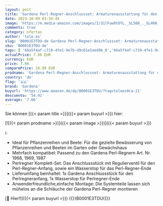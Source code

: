 ```yaml
---
layout: post
title: 'Gardena Perl-Regner-Anschlussset: Armaturenausstattung für den Gardena Perl-Regner  Anschlussstück mit Regulierventil für Perl-Regneranfang und Wasserstop für Perl-Regner-Ende  1989-20  standard 30 x 20 x 20 cm'
date: 2023-10-09 03:34:49
image: 'https://m.media-amazon.com/images/I/31lFuw9tOfL._SL500_._SL400_.jpg'
comments: true
category: ofertas
author: 'tole.es'
slug: 'B0001E3TDU-de Gardena Perl-Regner-Anschlussset: Armaturenausstattung für...'
sku: 'B0001E3TDU-de'
tags: [ '66a5f4af-c710-4fe1-9e7b-d9c01e5aed9b_0','66a5f4af-c710-4fe1-9e7b-d9c01e5aed9b_4501','Arborist Merchandising Root','B2B','Bewässerung & Schlauchsysteme','Garten','Garten- & Bewässerungsgeräte','Gartenschläuche & Zubehör','Regular Stores','Self Service','Shops','Special Features Stores','Ventile & Verbindungen','gardena','🇩🇪', ]
actualPrice: 7.66 EUR
currency: EUR
price: 7.66
comparePrice: 16.99 EUR
prodname: 'Gardena Perl-Regner-Anschlussset: Armaturenausstattung für den Gardena Perl-Regner  Anschlussstück mit Regulierventil für Perl-Regneranfang und Wasserstop für Perl-Regner-Ende  1989-20  standard 30 x 20 x 20 cm'
country: 'de'
flag: '🇩🇪'
brand: 'Gardena'
buyurl: 'https://www.amazon.de/dp/B0001E3TDU/?tag=tolees0ca-21'
descuento: '54.91'
average: '7.66'
---
```


Sie können [{{< param title >}}]({{< param buyurl >}}) hier:

[![{{< param prodname >}}]({{< param image >}})]({{< param buyurl >}})

ℹ️:

- Ideal für Pflanzenreihen und Beete: Für die gezielte Bewässerung von Pflanzenreihen und Beeten im Garten oder Gewächshaus
- Mehrfach kompatibel: Passend zu den Gardena Perl-Regnern Art. Nr. 1968, 1969, 1987
- Perlregner Komplett-Set: Das Anschlussstück mit Regulierventil für den Perl-Regner-Anfang, sowie ein Wasserstop für das Perl-Regner-Ende
- Lieferumfang beinhaltet: 1x Gardena Anschlussstück für den Perlregneranfang, 1x Wasserstop für Perlregner-Ende
- Anwenderfreundliche,einfache Montage: Die Systemteile lassen sich mühelos an die Schläuche der Gardena Perl-Regner montieren

[🛒 Hier!!]({{< param buyurl >}})
{{<world>}}B0001E3TDU{{</world>}}
